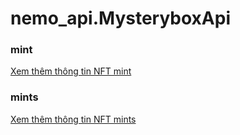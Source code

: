 # nemo_api.MysteryboxApi

### **mint**
[Xem thêm thông tin NFT mint](NftApi.md#mint)


### **mints**
[Xem thêm thông tin NFT mints](NftApi.md#mints)